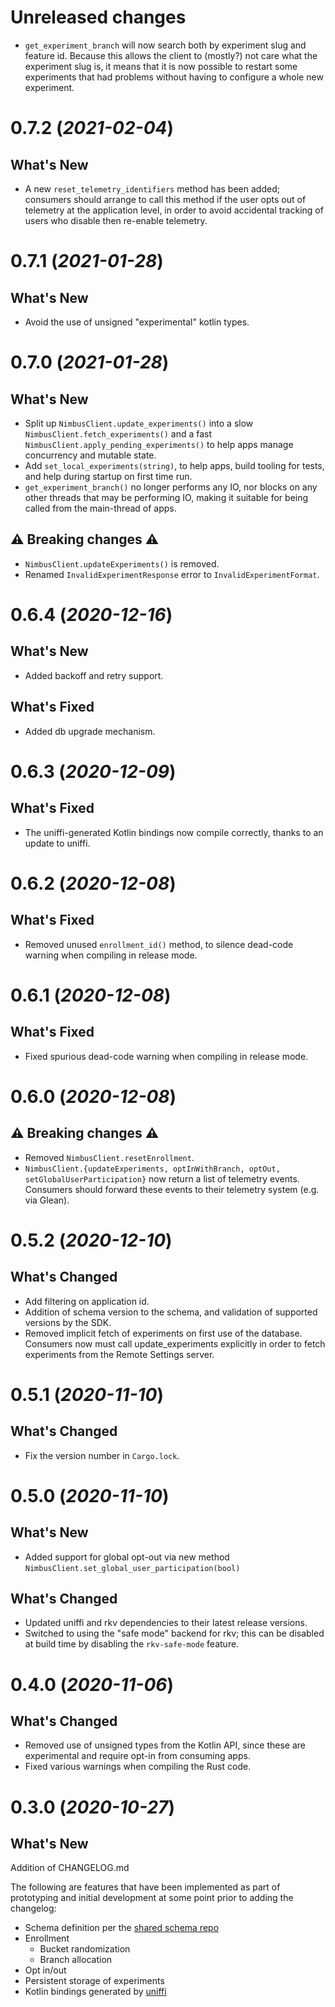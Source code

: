 # Unreleased changes

- `get_experiment_branch` will now search both by experiment slug and feature id.  Because this
allows the client to (mostly?) not care what the experiment slug is, it means that it is now
possible to restart some experiments that had problems without having to configure a whole new
experiment.

# 0.7.2 (_2021-02-04_)

## What's New

- A new `reset_telemetry_identifiers` method has been added; consumers should arrange to call
  this method if the user opts out of telemetry at the application level, in order to avoid
  accidental tracking of users who disable then re-enable telemetry.

# 0.7.1 (_2021-01-28_)

## What's New

- Avoid the use of unsigned "experimental" kotlin types.

# 0.7.0 (_2021-01-28_)

## What's New

- Split up `NimbusClient.update_experiments()` into a slow `NimbusClient.fetch_experiments()`
  and a fast `NimbusClient.apply_pending_experiments()` to help apps manage concurrency and
  mutable state.
- Add `set_local_experiments(string)`, to help apps, build tooling for tests, and help during
  startup on first time run.
- `get_experiment_branch()` no longer performs any IO, nor blocks on any other threads that
  may be performing IO, making it suitable for being called from the main-thread of apps.

## ⚠️ Breaking changes ⚠️

- `NimbusClient.updateExperiments()` is removed.
- Renamed `InvalidExperimentResponse` error to `InvalidExperimentFormat`.

# 0.6.4 (_2020-12-16_)

## What's New

- Added backoff and retry support.

## What's Fixed

- Added db upgrade mechanism.

# 0.6.3 (_2020-12-09_)

## What's Fixed

- The uniffi-generated Kotlin bindings now compile correctly, thanks to an update to uniffi.

# 0.6.2 (_2020-12-08_)

## What's Fixed

- Removed unused `enrollment_id()` method, to silence dead-code warning when compiling in release mode.

# 0.6.1 (_2020-12-08_)

## What's Fixed

- Fixed spurious dead-code warning when compiling in release mode.

# 0.6.0 (_2020-12-08_)

## ⚠️ Breaking changes ⚠️

- Removed `NimbusClient.resetEnrollment`.
- `NimbusClient.{updateExperiments, optInWithBranch, optOut, setGlobalUserParticipation}`
  now return a list of telemetry events. Consumers should forward these events to their
  telemetry system (e.g. via Glean).

# 0.5.2 (_2020-12-10_)

## What's Changed

- Add filtering on application id.
- Addition of schema version to the schema, and validation of supported versions by the SDK.
- Removed implicit fetch of experiments on first use of the database. Consumers now must
  call update_experiments explicitly in order to fetch experiments from the Remote Settings
  server.

# 0.5.1 (_2020-11-10_)

## What's Changed

- Fix the version number in `Cargo.lock`.

# 0.5.0 (_2020-11-10_)

## What's New

- Added support for global opt-out via new method
  `NimbusClient.set_global_user_participation(bool)`

## What's Changed

- Updated uniffi and rkv dependencies to their latest
  release versions.
- Switched to using the "safe mode" backend for rkv;
  this can be disabled at build time by disabling the
  `rkv-safe-mode` feature.

# 0.4.0 (_2020-11-06_)

## What's Changed

- Removed use of unsigned types from the Kotlin API, since these
  are experimental and require opt-in from consuming apps.
- Fixed various warnings when compiling the Rust code.

# 0.3.0 (_2020-10-27_)

## What's New

Addition of CHANGELOG.md

The following are features that have been implemented as part of prototyping and initial development at some point prior to adding the changelog:

- Schema definition per the [shared schema repo](https://github.com/mozilla/nimbus-shared)
- Enrollment
  - Bucket randomization
  - Branch allocation
- Opt in/out
- Persistent storage of experiments
- Kotlin bindings generated by [uniffi](https://github.com/mozilla/uniffi-rs)
